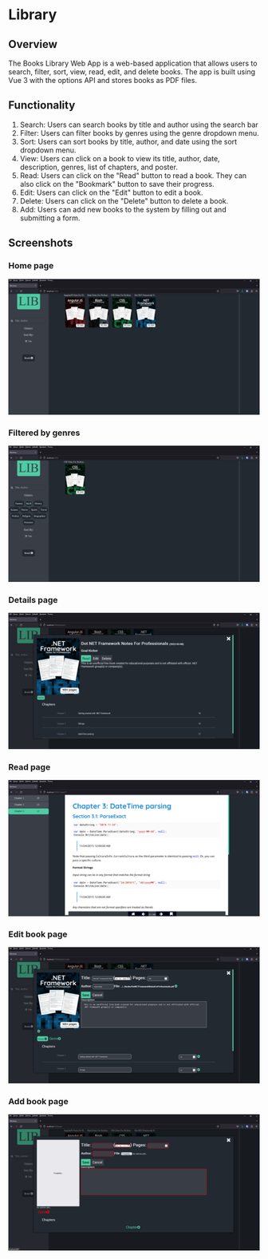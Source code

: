 # Library

## Overview

The Books Library Web App is a web-based application that allows users to search, filter, sort, view, read, edit, and delete books. The app is built using Vue 3 with the options API and stores books as PDF files.

## Functionality

1. Search: Users can search books by title and author using the search bar
2. Filter: Users can filter books by genres using the genre dropdown menu.
3. Sort: Users can sort books by title, author, and date using the sort dropdown menu.
4. View: Users can click on a book to view its title, author, date, description, genres, list of chapters, and poster.
5. Read: Users can click on the "Read" button to read a book. They can also click on the "Bookmark" button to save their progress.
6. Edit: Users can click on the "Edit" button to edit a book.
7. Delete: Users can click on the "Delete" button to delete a book.
8. Add: Users can add new books to the system by filling out and submitting a form.

## Screenshots

### Home page

![A view from home page](docs/HomePage.png)

### Filtered by genres

![A view from filtered page](docs/FilteredPage.png)

### Details page

![A view from home page](docs/DetailsPage.png)

### Read page

![A view from home page](docs/ReadPage.png)

### Edit book page

![A view from home page](docs/EditPage.png)

### Add book page

![A view from home page](docs/AddPage.png)